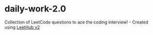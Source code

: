 # daily-work-2.0
Collection of LeetCode questions to ace the coding interview! - Created using [LeetHub v2](https://github.com/arunbhardwaj/LeetHub-2.0)
